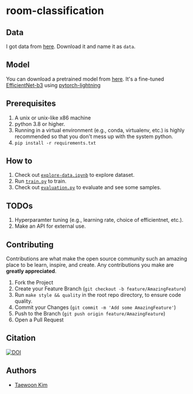 # room-classification

## Data

I got data from [here](https://drive.google.com/file/d/0BxDIywue_VABY1dRcFVvZ3BodnM/view?usp=sharing). Download it and name it as `data`.

## Model

You can download a pretrained model from [here](https://github.com/tae898/room-classification/releases/download/v0.1/model.ckpt). It's a fine-tuned [EfficientNet-b3](https://github.com/lukemelas/EfficientNet-PyTorch) using [pytorch-lightning](https://www.pytorchlightning.ai/)

## Prerequisites

1. A unix or unix-like x86 machine
1. python 3.8 or higher.
1. Running in a virtual environment (e.g., conda, virtualenv, etc.) is highly recommended so that you don't mess up with the system python.
1. `pip install -r requirements.txt`

## How to

1. Check out [`explore-data.ipynb`](explore-data.ipynb) to explore dataset.
1. Run [`train.py`](train.py) to train.
1. Check out [`evaluation.py`](evaluation.ipynb) to evaluate and see some samples.

## TODOs

1. Hyperparamter tuning (e.g., learning rate, choice of efficientnet, etc.).
1. Make an API for external use.

## Contributing

Contributions are what make the open source community such an amazing place to be learn, inspire, and create. Any contributions you make are **greatly appreciated**.

1. Fork the Project
1. Create your Feature Branch (`git checkout -b feature/AmazingFeature`)
1. Run `make style && quality` in the root repo directory, to ensure code quality.
1. Commit your Changes (`git commit -m 'Add some AmazingFeature'`)
1. Push to the Branch (`git push origin feature/AmazingFeature`)
1. Open a Pull Request

## Citation

[![DOI](https://zenodo.org/badge/464516842.svg)](https://zenodo.org/badge/latestdoi/464516842)

## Authors

- [Taewoon Kim](https://taewoon.kim/)
